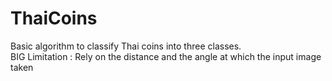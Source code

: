 # ThaiCoins
Basic algorithm to classify Thai coins into three classes. <br />
BIG Limitation : Rely on the distance and the angle at which the input image taken
